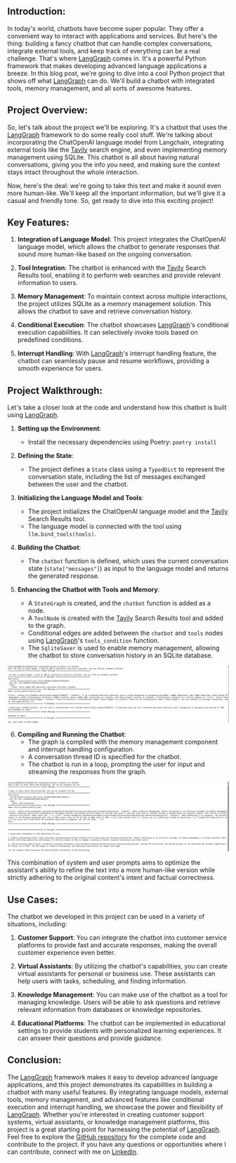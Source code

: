 

## Introduction:
In today's world, chatbots have become super popular. They offer a convenient way to interact with applications and services. But here's the thing: building a fancy chatbot that can handle complex conversations, integrate external tools, and keep track of everything can be a real challenge. That's where [LangGraph](https://python.langchain.com/v0.1/docs/langgraph/) comes in. It's a powerful Python framework that makes developing advanced language applications a breeze. In this blog post, we're going to dive into a cool Python project that shows off what [LangGraph](https://python.langchain.com/v0.1/docs/langgraph/) can do. We'll build a chatbot with integrated tools, memory management, and all sorts of awesome features.

## Project Overview:
So, let's talk about the project we'll be exploring. It's a chatbot that uses the [LangGraph](https://python.langchain.com/v0.1/docs/langgraph/) framework to do some really cool stuff. We're talking about incorporating the ChatOpenAI language model from Langchain, integrating external tools like the [Tavily]([Tavily](https://tavily.com/)) search engine, and even implementing memory management using SQLite. This chatbot is all about having natural conversations, giving you the info you need, and making sure the context stays intact throughout the whole interaction.

Now, here's the deal: we're going to take this text and make it sound even more human-like. We'll keep all the important information, but we'll give it a casual and friendly tone. So, get ready to dive into this exciting project!

## Key Features:
1. **Integration of Language Model**: This project integrates the ChatOpenAI language model, which allows the chatbot to generate responses that sound more human-like based on the ongoing conversation.

2. **Tool Integration**: The chatbot is enhanced with the [Tavily](https://tavily.com/) Search Results tool, enabling it to perform web searches and provide relevant information to users.

3. **Memory Management**: To maintain context across multiple interactions, the project utilizes SQLite as a memory management solution. This allows the chatbot to save and retrieve conversation history.

4. **Conditional Execution**: The chatbot showcases [LangGraph](https://python.langchain.com/v0.1/docs/langgraph/)'s conditional execution capabilities. It can selectively invoke tools based on predefined conditions.

5. **Interrupt Handling**: With [LangGraph](https://python.langchain.com/v0.1/docs/langgraph/)'s interrupt handling feature, the chatbot can seamlessly pause and resume workflows, providing a smooth experience for users.

## Project Walkthrough:
Let's take a closer look at the code and understand how this chatbot is built using [LangGraph](https://python.langchain.com/v0.1/docs/langgraph/).

1. **Setting up the Environment**:
   - Install the necessary dependencies using Poetry: `poetry install`

2. **Defining the State**:
   - The project defines a `State` class using a `TypedDict` to represent the conversation state, including the list of messages exchanged between the user and the chatbot.

3. **Initializing the Language Model and Tools**:
   - The project initializes the ChatOpenAI language model and the [Tavily](https://tavily.com/) Search Results tool.
   - The language model is connected with the tool using `llm.bind_tools(tools)`.

4. **Building the Chatbot**:
   - The `chatbot` function is defined, which uses the current conversation state (`state["messages"]`) as input to the language model and returns the generated response.

5. **Enhancing the Chatbot with Tools and Memory**:
   - A `StateGraph` is created, and the `chatbot` function is added as a node.
   - A `ToolNode` is created with the [Tavily](https://tavily.com/) Search Results tool and added to the graph.
   - Conditional edges are added between the `chatbot` and `tools` nodes using [LangGraph](https://python.langchain.com/v0.1/docs/langgraph/)'s `tools_condition` function.
   - The `SqliteSaver` is used to enable memory management, allowing the chatbot to store conversation history in an SQLite database.

![](.README_images/a1945e22.png)

6. **Compiling and Running the Chatbot**:
   - The graph is compiled with the memory management component and interrupt handling configuration.
   - A conversation thread ID is specified for the chatbot.
   - The chatbot is run in a loop, prompting the user for input and streaming the responses from the graph.

![](.README_images/d849066c.png)


This combination of system and user prompts aims to optimize the assistant's ability to refine the text into a more human-like version while strictly adhering to the original content's intent and factual correctness.

## Use Cases:
The chatbot we developed in this project can be used in a variety of situations, including:

1. **Customer Support**: You can integrate the chatbot into customer service platforms to provide fast and accurate responses, making the overall customer experience even better.

2. **Virtual Assistants**: By utilizing the chatbot's capabilities, you can create virtual assistants for personal or business use. These assistants can help users with tasks, scheduling, and finding information.

3. **Knowledge Management**: You can make use of the chatbot as a tool for managing knowledge. Users will be able to ask questions and retrieve relevant information from databases or knowledge repositories.

4. **Educational Platforms**: The chatbot can be implemented in educational settings to provide students with personalized learning experiences. It can answer their questions and provide guidance.

## Conclusion:
The [LangGraph](https://python.langchain.com/v0.1/docs/langgraph/) framework makes it easy to develop advanced language applications, and this project demonstrates its capabilities in building a chatbot with many useful features. By integrating language models, external tools, memory management, and advanced features like conditional execution and interrupt handling, we showcase the power and flexibility of [LangGraph](https://python.langchain.com/v0.1/docs/langgraph/). Whether you're interested in creating customer support systems, virtual assistants, or knowledge management platforms, this project is a great starting point for harnessing the potential of [LangGraph](https://python.langchain.com/v0.1/docs/langgraph/).
Feel free to explore the [GitHub repository](https://github.com/rajat965ng/[LangGraph](https://python.langchain.com/v0.1/docs/langgraph/)_chatbot.git) for the complete code and contribute to the project. If you have any questions or opportunities where I can contribute, connect with me on [LinkedIn](https://www.linkedin.com/in/rajat-nigam-877208127). 